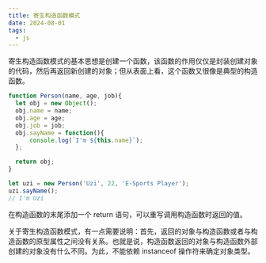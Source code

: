 ```yaml
---
title: 寄生构造函数模式
date: 2024-08-01
tags:
  - js
---
```


寄生构造函数模式的基本思想是创建一个函数，该函数的作用仅仅是封装创建对象的代码，然后再返回新创建的对象；但从表面上看，这个函数又很像是典型的构造函数。

```js
function Person(name, age, job){
  let obj = new Object();
  obj.name = name;
  obj.age = age;
  obj.job = job;
  obj.sayName = function(){
      console.log(`I'm ${this.name}`);
  };

  return obj;
}

let uzi = new Person('Uzi', 22, 'E-Sports Player');
uzi.sayName();
// I'm Uzi
```

在构造函数的末尾添加一个 return 语句，可以重写调用构造函数时返回的值。

关于寄生构造函数模式，有一点需要说明：首先，返回的对象与构造函数或者与构造函数的原型属性之间没有关系。也就是说，构造函数返回的对象与构造函数外部创建的对象没有什么不同。为此，不能依赖 instanceof 操作符来确定对象类型。